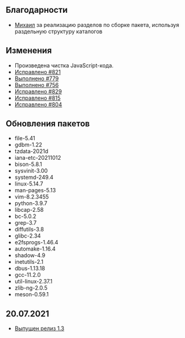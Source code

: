<!-- ## Обновления пакетов
## Изменения
## Благодарности -->

## Благодарности

- [Михаил](https://github.com/Linuxoid85) за реализацию разделов по сборке пакета, используя раздельную структуру каталогов

## Изменения

- Произведена чистка JavaScript-кода.
- [Исправлено #821](https://github.com/Linux4Yourself/book/issues/821)
- [Выполнено #779](https://github.com/Linux4Yourself/book/issues/779)
- [Выполнено #756](https://github.com/Linux4Yourself/book/issues/756)
- [Исправлено #829](https://github.com/Linux4Yourself/book/issues/829)
- [Исправлено #815](https://github.com/Linux4Yourself/book/issues/815)
- [Исправлено #804](https://github.com/Linux4Yourself/book/issues/804)

## Обновления пакетов

- file-5.41
- gdbm-1.22
- tzdata-2021d
- iana-etc-20211012
- bison-5.8.1
- sysvinit-3.00
- systemd-249.4
- linux-5.14.7
- man-pages-5.13
- vim-8.2.3455
- python-3.9.7
- libcap-2.58
- bc-5.0.2
- grep-3.7
- diffutils-3.8
- glibc-2.34
- e2fsprogs-1.46.4
- automake-1.16.4
- shadow-4.9
- inetutils-2.1
- dbus-1.13.18
- gcc-11.2.0
- util-linux-2.37.1
- zlib-ng-2.0.5
- meson-0.59.1

## 20.07.2021

- [Выпущен релиз 1.3](https://lx4u.ru/rel/1.3/#/)
